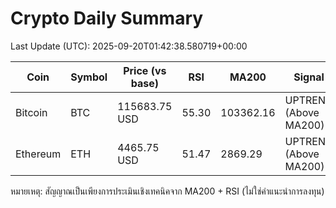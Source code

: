 # Crypto Daily Summary

Last Update (UTC): 2025-09-20T01:42:38.580719+00:00

| Coin | Symbol | Price (vs base) | RSI | MA200 | Signal |
|------|--------|------------------|-----|-------|--------|
| Bitcoin | BTC | 115683.75 USD | 55.30 | 103362.16 | UPTREND (Above MA200) |
| Ethereum | ETH | 4465.75 USD | 51.47 | 2869.29 | UPTREND (Above MA200) |

หมายเหตุ: สัญญาณเป็นเพียงการประเมินเชิงเทคนิคจาก MA200 + RSI (ไม่ใช่คำแนะนำการลงทุน)